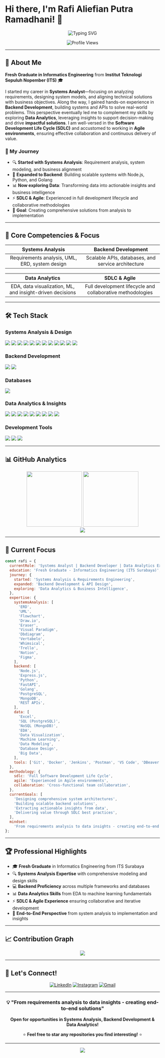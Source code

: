 # Hi there, I'm Rafi Aliefian Putra Ramadhani! 👋

<div align="center">
  <img src="https://readme-typing-svg.herokuapp.com?font=Fira+Code&size=22&duration=3000&pause=1000&color=36BCF7&center=true&vCenter=true&width=600&lines=Systems+Analyst;Backend+Developer;Data+Analytics+Explorer;SDLC+%26+Agile+Practitioner;Fresh+Graduate+from+ITS;Always+Learning!" alt="Typing SVG" />
</div>

<p align="center">
  <img src="https://komarev.com/ghpvc/?username=rafifiaan&color=36BCF7&style=flat-square&label=Profile+Views" alt="Profile Views" />
</p>

---

## 🚀 About Me

**Fresh Graduate in Informatics Engineering** from **Institut Teknologi Sepuluh Nopember (ITS)** 🎓

I started my career in **Systems Analyst**—focusing on analyzing requirements, designing system models, and aligning technical solutions with business objectives. Along the way, I gained hands-on experience in **Backend Development**, building systems and APIs to solve real-world problems. This perspective eventually led me to complement my skills by exploring **Data Analytics**, leveraging insights to support decision-making and drive **impactful solutions**. I am well-versed in the **Software Development Life Cycle (SDLC)** and accustomed to working in **Agile environments**, ensuring effective collaboration and continuous delivery of value.

### 🎯 My Journey

- 🔍 **Started with Systems Analysis**: Requirement analysis, system modeling, and business alignment
- 🔧 **Expanded to Backend**: Building scalable systems with Node.js, Python, and Golang
- 📊 **Now exploring Data**: Transforming data into actionable insights and business intelligence
- ⚡ **SDLC & Agile**: Experienced in full development lifecycle and collaborative methodologies
- 🎯 **Goal**: Creating comprehensive solutions from analysis to implementation

---

## 💼 Core Competencies & Focus

<div align="center">

|              **Systems Analysis**              |              **Backend Development**               |
| :--------------------------------------------: | :------------------------------------------------: |
| Requirements analysis, UML, ERD, system design | Scalable APIs, databases, and service architecture |

|                    **Data Analytics**                     |                      **SDLC & Agile**                      |
| :-------------------------------------------------------: | :--------------------------------------------------------: |
| EDA, data visualization, ML, and insight-driven decisions | Full development lifecycle and collaborative methodologies |

</div>

---

## 🛠️ Tech Stack

### **Systems Analysis & Design**

<p align="left">
  <img src="https://img.shields.io/badge/ERD-4285F4?style=for-the-badge&logo=googlecloud&logoColor=white" />
  <img src="https://img.shields.io/badge/UML-FF6B6B?style=for-the-badge&logo=uml&logoColor=white" />
  <img src="https://img.shields.io/badge/Flowchart-00C4CC?style=for-the-badge&logo=lucidchart&logoColor=white" />
  <img src="https://img.shields.io/badge/Draw.io-F08705?style=for-the-badge&logo=diagramsdotnet&logoColor=white" />
  <img src="https://img.shields.io/badge/Eraser-FF4154?style=for-the-badge&logo=eraser&logoColor=white" />
  <img src="https://img.shields.io/badge/Visual_Paradigm-FF8C00?style=for-the-badge&logo=visualparadigm&logoColor=white" />
  <img src="https://img.shields.io/badge/Dbdiagram-2B2B2B?style=for-the-badge&logo=database&logoColor=white" />
  <img src="https://img.shields.io/badge/Vertabelo-4A90E2?style=for-the-badge&logo=database&logoColor=white" />
  <img src="https://img.shields.io/badge/Whimsical-9B59B6?style=for-the-badge&logo=whimsical&logoColor=white" />
  <img src="https://img.shields.io/badge/Trello-0079BF?style=for-the-badge&logo=trello&logoColor=white" />
  <img src="https://img.shields.io/badge/Notion-000000?style=for-the-badge&logo=notion&logoColor=white" />
  <img src="https://img.shields.io/badge/Figma-F24E1E?style=for-the-badge&logo=figma&logoColor=white" />
</p>

### **Backend Development**

<p align="left">
  <img src="https://skillicons.dev/icons?i=nodejs,express,python,fastapi,go" />
  <img src="https://img.shields.io/badge/REST_APIs-FF6B6B?style=for-the-badge&logo=api&logoColor=white" />
</p>

### **Databases**

<p align="left">
  <img src="https://skillicons.dev/icons?i=postgresql,mongodb" />
</p>

### **Data Analytics & Insights**

<p align="left">
  <img src="https://img.shields.io/badge/Excel-217346?style=for-the-badge&logo=microsoft-excel&logoColor=white" />
  <img src="https://img.shields.io/badge/PostgreSQL-316192?style=for-the-badge&logo=postgresql&logoColor=white" />
  <img src="https://img.shields.io/badge/MongoDB-4EA94B?style=for-the-badge&logo=mongodb&logoColor=white" />
  <img src="https://img.shields.io/badge/EDA-FF6F00?style=for-the-badge&logo=python&logoColor=white" />
  <img src="https://img.shields.io/badge/Data_Visualization-E97627?style=for-the-badge&logo=tableau&logoColor=white" />
  <img src="https://img.shields.io/badge/Machine_Learning-FF6F00?style=for-the-badge&logo=tensorflow&logoColor=white" />
  <img src="https://img.shields.io/badge/Data_Modeling-4285F4?style=for-the-badge&logo=databricks&logoColor=white" />
  <img src="https://img.shields.io/badge/Database_Design-2B2B2B?style=for-the-badge&logo=database&logoColor=white" />
  <img src="https://img.shields.io/badge/Big_Data-FF8C00?style=for-the-badge&logo=apache&logoColor=white" />
</p>

### **Development Tools**

<p align="left">
  <img src="https://skillicons.dev/icons?i=git,docker,jenkins,vscode" />
  <img src="https://img.shields.io/badge/Postman-FF6C37?style=for-the-badge&logo=postman&logoColor=white" />
  <img src="https://img.shields.io/badge/DBeaver-2B2B2B?style=for-the-badge&logo=dbeaver&logoColor=white" />
</p>

---

## 📊 GitHub Analytics

<div align="center">
  <img height="180em" src="https://github-readme-stats.vercel.app/api?username=rafifiaan&show_icons=true&theme=tokyonight&include_all_commits=true&count_private=true"/>
  <img height="180em" src="https://github-readme-stats.vercel.app/api/top-langs/?username=rafifiaan&layout=compact&langs_count=7&theme=tokyonight"/>
</div>

<div align="center">
  <img src="https://github-profile-summary-cards.vercel.app/api/cards/profile-details?username=rafifiaan&theme=tokyonight" />
</div>

---

## 🎯 Current Focus

```javascript
const rafi = {
  currentRole: 'Systems Analyst | Backend Developer | Data Analytics Explorer',
  education: 'Fresh Graduate - Informatics Engineering (ITS Surabaya)',
  journey: {
    started: 'Systems Analysis & Requirements Engineering',
    expanded: 'Backend Development & API Design',
    exploring: 'Data Analytics & Business Intelligence',
  },
  expertise: {
    systemsAnalysis: [
      'ERD',
      'UML',
      'Flowchart',
      'Draw.io',
      'Eraser',
      'Visual Paradigm',
      'Dbdiagram',
      'Vertabelo',
      'Whimsical',
      'Trello',
      'Notion',
      'Figma',
    ],
    backend: [
      'Node.js',
      'Express.js',
      'Python',
      'FastAPI',
      'Golang',
      'PostgreSQL',
      'MongoDB',
      'REST APIs',
    ],
    data: [
      'Excel',
      'SQL (PostgreSQL)',
      'NoSQL (MongoDB)',
      'EDA',
      'Data Visualization',
      'Machine Learning',
      'Data Modeling',
      'Database Design',
      'Big Data',
    ],
    tools: ['Git', 'Docker', 'Jenkins', 'Postman', 'VS Code', 'DBeaver'],
  },
  methodology: {
    sdlc: 'Full Software Development Life Cycle',
    agile: 'Experienced in Agile environments',
    collaboration: 'Cross-functional team collaboration',
  },
  currentGoals: [
    'Designing comprehensive system architectures',
    'Building scalable backend solutions',
    'Extracting actionable insights from data',
    'Delivering value through SDLC best practices',
  ],
  mindset:
    'From requirements analysis to data insights - creating end-to-end solutions',
};
```

---

## 🏆 Professional Highlights

- 🎓 **Fresh Graduate** in Informatics Engineering from ITS Surabaya
- 🔍 **Systems Analysis Expertise** with comprehensive modeling and design skills
- 💻 **Backend Proficiency** across multiple frameworks and databases
- 📊 **Data Analytics Skills** from EDA to machine learning fundamentals
- ⚡ **SDLC & Agile Experience** ensuring collaborative and iterative development
- 🔄 **End-to-End Perspective** from system analysis to implementation and insights

---

## 📈 Contribution Graph

<div align="center">
  <img src="https://github-readme-activity-graph.vercel.app/graph?username=rafifiaan&theme=tokyo-night&hide_border=true" />
</div>

---

## 🤝 Let's Connect!

<div align="center">
  
[![LinkedIn](https://img.shields.io/badge/LinkedIn-0077B5?style=for-the-badge&logo=linkedin&logoColor=white)](https://www.linkedin.com/in/rafifiaanpr/)
[![Instagram](https://img.shields.io/badge/Instagram-E4405F?style=for-the-badge&logo=instagram&logoColor=white)](https://www.instagram.com/rafifiaan/)
[![Gmail](https://img.shields.io/badge/Gmail-D14836?style=for-the-badge&logo=gmail&logoColor=white)](mailto:rafialiefian03@gmail.com)

</div>

---

<div align="center">
  
### 💡 "From requirements analysis to data insights - creating end-to-end solutions"

**Open for opportunities in Systems Analysis, Backend Development & Data Analytics!**

⭐ **Feel free to star any repositories you find interesting!** ⭐

</div>

---

<div align="center">
  <img src="https://quotes-github-readme.vercel.app/api?type=horizontal&theme=tokyonight" />
</div>
